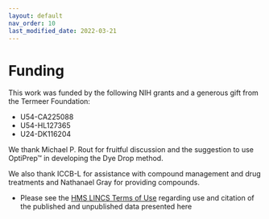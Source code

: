 ```yaml
---
layout: default
nav_order: 10
last_modified_date: 2022-03-21
---
```


# Funding

This work was funded by the following NIH grants and a generous gift from the Termeer Foundation:
- U54-CA225088
- U54-HL127365
- U24-DK116204

We thank Michael P. Rout for fruitful discussion and the suggestion to use OptiPrep™ in developing the Dye Drop method.

We also thank ICCB-L for assistance with compound management and drug treatments and Nathanael Gray for providing compounds.

- Please see the [HMS LINCS Terms of Use](http://lincs.hms.harvard.edu/terms/) regarding use and citation of the published and unpublished data presented here